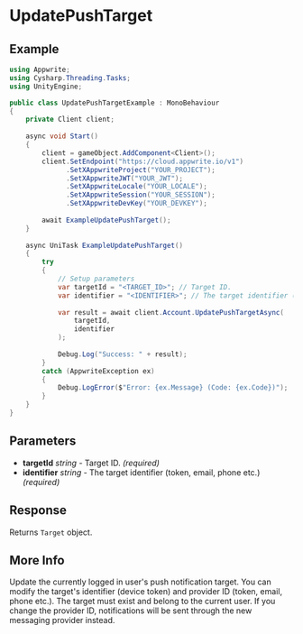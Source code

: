 # UpdatePushTarget

## Example

```csharp
using Appwrite;
using Cysharp.Threading.Tasks;
using UnityEngine;

public class UpdatePushTargetExample : MonoBehaviour
{
    private Client client;
    
    async void Start()
    {
        client = gameObject.AddComponent<Client>();
        client.SetEndpoint("https://cloud.appwrite.io/v1")
              .SetXAppwriteProject("YOUR_PROJECT");
              .SetXAppwriteJWT("YOUR_JWT");
              .SetXAppwriteLocale("YOUR_LOCALE");
              .SetXAppwriteSession("YOUR_SESSION");
              .SetXAppwriteDevKey("YOUR_DEVKEY");
        
        await ExampleUpdatePushTarget();
    }
    
    async UniTask ExampleUpdatePushTarget()
    {
        try
        {
            // Setup parameters
            var targetId = "<TARGET_ID>"; // Target ID.
            var identifier = "<IDENTIFIER>"; // The target identifier (token, email, phone etc.)
            
            var result = await client.Account.UpdatePushTargetAsync(
                targetId,
                identifier
            );
            
            Debug.Log("Success: " + result);
        }
        catch (AppwriteException ex)
        {
            Debug.LogError($"Error: {ex.Message} (Code: {ex.Code})");
        }
    }
}
```

## Parameters

- **targetId** *string* - Target ID. *(required)*
- **identifier** *string* - The target identifier (token, email, phone etc.) *(required)*

## Response

Returns `Target` object.
## More Info

Update the currently logged in user&#039;s push notification target. You can modify the target&#039;s identifier (device token) and provider ID (token, email, phone etc.). The target must exist and belong to the current user. If you change the provider ID, notifications will be sent through the new messaging provider instead.
